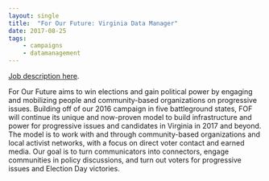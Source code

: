 ```yaml
---
layout: single
title:  "For Our Future: Virginia Data Manager"
date: 2017-08-25
tags: 
    - campaigns
    - datamanagement
---
```


[Job description here](https://boards.greenhouse.io/forourfuture/jobs/808822#.WasPTJN97fZ).

For Our Future aims to win elections and gain political power by engaging and mobilizing people and community-based organizations on progressive issues. Building off of our 2016 campaign in five battleground states, FOF will continue its unique and now-proven model to build infrastructure and power for progressive issues and candidates in Virginia in 2017 and beyond. The model is to work with and through community-based organizations and local activist networks, with a focus on direct voter contact and earned media. Our goal is to turn communicators into connectors, engage communities in policy discussions, and turn out voters for progressive issues and Election Day victories.
